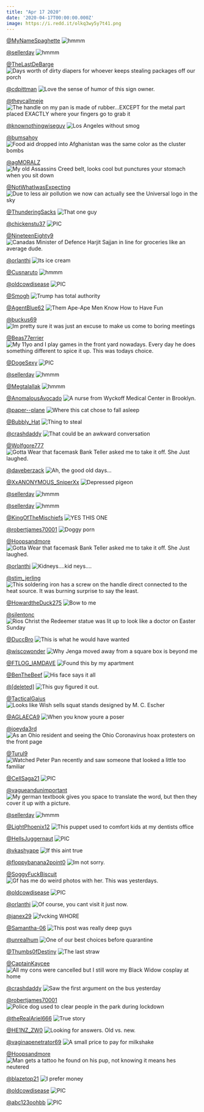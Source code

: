 ```yaml
---
title: "Apr 17 2020"
date: '2020-04-17T00:00:00.000Z'
image: https://i.redd.it/olkq3wy5y7t41.png
---
```


<a href="https://www.reddit.com/r/hmmm/comments/g0tyqg/hmmm/">@MyNameSpaghette</a>
<img class="post-img" src="https://i.imgur.com/dCULQ5J.jpg" alt="hmmm" title="hmmm" />


<a href="https://www.reddit.com/r/hmmm/comments/g1pcj3/hmmm/">@sellerday</a>
<img class="post-img" src="https://i.redd.it/070re7h7kys41.jpg" alt="hmmm" title="hmmm" />


<a href="https://www.reddit.com/r/funny/comments/g2gjc4/days_worth_of_dirty_diapers_for_whoever_keeps/">@TheLastDeBarge</a>
<img class="post-img" src="https://i.redd.it/f7fq168x27t41.jpg" alt="Days worth of dirty diapers for whoever keeps stealing packages off our porch" title="Days worth of dirty diapers for whoever keeps stealing packages off our porch" />


<a href="https://www.reddit.com/r/funnysigns/comments/g0qe3p/love_the_sense_of_humor_of_this_sign_owner/">@cdpittman</a>
<img class="post-img" src="https://i.redd.it/181s490e1ls41.jpg" alt="Love the sense of humor of this sign owner." title="Love the sense of humor of this sign owner." />


<a href="https://www.reddit.com/r/CrappyDesign/comments/g1r7s3/the_handle_on_my_pan_is_made_of_rubberexcept_for/">@theycallmeje</a>
<img class="post-img" src="https://i.redd.it/jc3xvuih9zs41.jpg" alt="The handle on my pan is made of rubber...EXCEPT for the metal part placed EXACTLY where your fingers go to grab it" title="The handle on my pan is made of rubber...EXCEPT for the metal part placed EXACTLY where your fingers go to grab it" />


<a href="https://www.reddit.com/r/pics/comments/fy8m8j/los_angeles_without_smog/">@knownothingwiseguy</a>
<img class="post-img" src="https://i.redd.it/5r866y3r7xr41.jpg" alt="Los Angeles without smog" title="Los Angeles without smog" />


<a href="https://www.reddit.com/r/CrappyDesign/comments/fyr4rz/food_aid_dropped_into_afghanistan_was_the_same/">@bumsahoy</a>
<img class="post-img" src="https://i.redd.it/rdv69udnn2s41.jpg" alt="Food aid dropped into Afghanistan was the same color as the cluster bombs" title="Food aid dropped into Afghanistan was the same color as the cluster bombs" />


<a href="https://www.reddit.com/r/CrappyDesign/comments/g197vf/my_old_assassins_creed_belt_looks_cool_but/">@agMORALZ</a>
<img class="post-img" src="https://i.redd.it/nwsue8fcdts41.jpg" alt="My old Assassins Creed belt, looks cool but punctures your stomach when you sit down" title="My old Assassins Creed belt, looks cool but punctures your stomach when you sit down" />


<a href="https://www.reddit.com/r/funny/comments/g0wuy5/due_to_less_air_pollution_we_now_can_actually_see/">@NotWhatIwasExpecting</a>
<img class="post-img" src="https://i.redd.it/io9wf3ifzos41.jpg" alt="Due to less air pollution we now can actually see the Universal logo in the sky" title="Due to less air pollution we now can actually see the Universal logo in the sky" />


<a href="https://www.reddit.com/r/memes/comments/g26btj/that_one_guy/">@ThunderingSacks</a>
<img class="post-img" src="https://i.redd.it/jlhc2z8mc3t41.jpg" alt="That one guy" title="That one guy" />


<a href="https://www.reddit.com/r/nocontextpics/comments/fzmsan/pic/">@chickenstu37</a>
<img class="post-img" src="https://i.redd.it/r1u90lugu9s41.jpg" alt="PIC" title="PIC" />


<a href="https://www.reddit.com/r/pics/comments/g1bajs/canadas_minister_of_defence_harjit_sajjan_in_line/">@NineteenEighty9</a>
<img class="post-img" src="https://i.redd.it/0dmbeu04xts41.jpg" alt="Canadas Minister of Defence Harjit Sajjan in line for groceries like an average dude." title="Canadas Minister of Defence Harjit Sajjan in line for groceries like an average dude." />


<a href="https://www.reddit.com/r/funnysigns/comments/fyh4ak/its_ice_cream/">@orlanthi</a>
<img class="post-img" src="https://i.redd.it/ye5kbzao60s41.jpg" alt="Its ice cream" title="Its ice cream" />


<a href="https://www.reddit.com/r/hmmm/comments/fyxdxc/hmmm/">@Cusnaruto</a>
<img class="post-img" src="https://i.redd.it/e43e83hyl4s41.png" alt="hmmm" title="hmmm" />


<a href="https://www.reddit.com/r/nocontextpics/comments/g1qftz/pic/">@oldcowdisease</a>
<img class="post-img" src="https://i.redd.it/a8igh66tzys41.jpg" alt="PIC" title="PIC" />


<a href="https://www.reddit.com/r/AdviceAnimals/comments/g1i87f/trump_has_total_authority/">@Smogh</a>
<img class="post-img" src="https://i.redd.it/fm550xfbvvs41.jpg" alt="Trump has total authority" title="Trump has total authority" />


<a href="https://www.reddit.com/r/Funnypics/comments/fyf5hx/them_apeape_men_know_how_to_have_fun/">@AgentBlue62</a>
<img class="post-img" src="https://i.redd.it/27p4lc3ujzr41.jpg" alt="Them Ape-Ape Men Know How to Have Fun" title="Them Ape-Ape Men Know How to Have Fun" />


<a href="https://www.reddit.com/r/AdviceAnimals/comments/fzl23z/im_pretty_sure_it_was_just_an_excuse_to_make_us/">@buckus69</a>
<img class="post-img" src="https://i.imgur.com/592L27U.png" alt="Im pretty sure it was just an excuse to make us come to boring meetings" title="Im pretty sure it was just an excuse to make us come to boring meetings" />


<a href="https://www.reddit.com/r/funny/comments/fy8uv7/my_11yo_and_i_play_games_in_the_front_yard/">@Beas77errier</a>
<img class="post-img" src="https://i.redd.it/szz7mw67axr41.jpg" alt="My 11yo and I play games in the front yard nowadays. Every day he does something different to spice it up. This was todays choice." title="My 11yo and I play games in the front yard nowadays. Every day he does something different to spice it up. This was todays choice." />


<a href="https://www.reddit.com/r/nocontextpics/comments/fz3ckt/pic/">@DogeSexy</a>
<img class="post-img" src="https://i.redd.it/my1h0rwpe6s41.jpg" alt="PIC" title="PIC" />


<a href="https://www.reddit.com/r/hmmm/comments/fzi86b/hmmm/">@sellerday</a>
<img class="post-img" src="https://i.redd.it/2gqd5nen09s41.jpg" alt="hmmm" title="hmmm" />


<a href="https://www.reddit.com/r/hmmm/comments/fztrvy/hmmm/">@Megtalallak</a>
<img class="post-img" src="https://i.redd.it/v49zcut9wcs41.jpg" alt="hmmm" title="hmmm" />


<a href="https://www.reddit.com/r/pics/comments/g1lsp3/a_nurse_from_wyckoff_medical_center_in_brooklyn/">@AnomalousAvocado</a>
<img class="post-img" src="https://i.redd.it/o76kz88f4xs41.jpg" alt="A nurse from Wyckoff Medical Center in Brooklyn." title="A nurse from Wyckoff Medical Center in Brooklyn." />


<a href="https://www.reddit.com/r/Eyebleach/comments/fyot5k/where_this_cat_chose_to_fall_asleep/">@paper--plane</a>
<img class="post-img" src="https://i.redd.it/vrejuv6l22s41.jpg" alt="Where this cat chose to fall asleep" title="Where this cat chose to fall asleep" />


<a href="https://www.reddit.com/r/funnysigns/comments/g1jaju/thing_to_steal/">@Bubbly_Hat</a>
<img class="post-img" src="https://i.redd.it/77vxjjpaivs41.jpg" alt="Thing to steal" title="Thing to steal" />


<a href="https://www.reddit.com/r/AdviceAnimals/comments/fygtrw/that_could_be_an_awkward_conversation/">@crashdaddy</a>
<img class="post-img" src="https://i.redd.it/2fbz7sao30s41.jpg" alt="That could be an awkward conversation" title="That could be an awkward conversation" />


<a href="https://www.reddit.com/r/funny/comments/fyzc7c/gotta_wear_that_facemask_bank_teller_asked_me_to/">@Wolfgore777</a>
<img class="post-img" src="https://i.redd.it/n31ythg085s41.jpg" alt="Gotta Wear that facemask Bank Teller asked me to take it off. She Just laughed." title="Gotta Wear that facemask Bank Teller asked me to take it off. She Just laughed." />


<a href="https://www.reddit.com/r/AdviceAnimals/comments/fyvy7z/ah_the_good_old_days/">@daveberzack</a>
<img class="post-img" src="https://i.redd.it/ymql8hq634s41.jpg" alt="Ah, the good old days..." title="Ah, the good old days..." />


<a href="https://www.reddit.com/r/memes/comments/g1tjk4/depressed_pigeon/">@XxANONYMOUS_SniperXx</a>
<img class="post-img" src="https://i.redd.it/bdjnadsmxzs41.jpg" alt="Depressed pigeon" title="Depressed pigeon" />


<a href="https://www.reddit.com/r/hmmm/comments/fycbm0/hmmm/">@sellerday</a>
<img class="post-img" src="https://i.redd.it/inmlphj5iyr41.jpg" alt="hmmm" title="hmmm" />


<a href="https://www.reddit.com/r/hmmm/comments/g1ew7f/hmmm/">@sellerday</a>
<img class="post-img" src="https://i.redd.it/1puxceqzvus41.jpg" alt="hmmm" title="hmmm" />


<a href="https://www.reddit.com/r/funnysigns/comments/g1cx4f/yes_this_one/">@KingOfTheMischiefs</a>
<img class="post-img" src="https://i.redd.it/o2vaj3l8cus41.jpg" alt="YES THIS ONE" title="YES THIS ONE" />


<a href="https://www.reddit.com/r/Funnypics/comments/g0my80/doggy_porn/">@robertjames70001</a>
<img class="post-img" src="https://i.redd.it/tpi32u6rzis41.jpg" alt="Doggy porn" title="Doggy porn" />


<a href="https://www.reddit.com/r/Funnypics/comments/fz2gyk/gotta_wear_that_facemask_bank_teller_asked_me_to/">@Hoopsandmore</a>
<img class="post-img" src="https://i.redd.it/n31ythg085s41.jpg" alt="Gotta Wear that facemask Bank Teller asked me to take it off. She Just laughed." title="Gotta Wear that facemask Bank Teller asked me to take it off. She Just laughed." />


<a href="https://www.reddit.com/r/funnysigns/comments/fzxcp9/kidneyskid_neys/">@orlanthi</a>
<img class="post-img" src="https://i.redd.it/lmzim1vu9es41.jpg" alt="Kidneys....kid neys...." title="Kidneys....kid neys...." />


<a href="https://www.reddit.com/r/CrappyDesign/comments/fzusfr/this_soldering_iron_has_a_screw_on_the_handle/">@stim_jerling</a>
<img class="post-img" src="https://i.redd.it/x25jc3m4cds41.jpg" alt="This soldering iron has a screw on the handle direct connected to the heat source. It was burning surprise to say the least." title="This soldering iron has a screw on the handle direct connected to the heat source. It was burning surprise to say the least." />


<a href="https://www.reddit.com/r/memes/comments/fz7bbd/bow_to_me/">@HowardtheDuck275</a>
<img class="post-img" src="https://i.redd.it/1v1bnrl2h7s41.jpg" alt="Bow to me" title="Bow to me" />


<a href="https://www.reddit.com/r/pics/comments/g0amtk/rios_christ_the_redeemer_statue_was_lit_up_to/">@silentonc</a>
<img class="post-img" src="https://i.redd.it/f1yyfuoj4is41.jpg" alt="Rios Christ the Redeemer statue was lit up to look like a doctor on Easter Sunday" title="Rios Christ the Redeemer statue was lit up to look like a doctor on Easter Sunday" />


<a href="https://www.reddit.com/r/memes/comments/fzxm4k/this_is_what_he_would_have_wanted/">@DuccBro</a>
<img class="post-img" src="https://i.redd.it/od68sjjvces41.jpg" alt="This is what he would have wanted" title="This is what he would have wanted" />


<a href="https://www.reddit.com/r/CrappyDesign/comments/g2gjzr/why_jenga_moved_away_from_a_square_box_is_beyond/">@wiscowonder</a>
<img class="post-img" src="https://i.imgur.com/KzCd12l.jpg" alt="Why Jenga moved away from a square box is beyond me" title="Why Jenga moved away from a square box is beyond me" />


<a href="https://www.reddit.com/r/funnysigns/comments/g0bclp/found_this_by_my_apartment/">@FTLOG_IAMDAVE</a>
<img class="post-img" src="https://i.redd.it/kadzwytkcis41.jpg" alt="Found this by my apartment" title="Found this by my apartment" />


<a href="https://www.reddit.com/r/Funnypics/comments/g1g9mt/his_face_says_it_all/">@BenTheBeef</a>
<img class="post-img" src="https://i.redd.it/na4sg17w9vs41.jpg" alt="His face says it all" title="His face says it all" />


<a href="https://www.reddit.com/r/pics/comments/fzvc96/this_guy_figured_it_out/">@[deleted]</a>
<img class="post-img" src="https://i.redd.it/79n14r0dkds41.jpg" alt="This guy figured it out." title="This guy figured it out." />


<a href="https://www.reddit.com/r/CrappyDesign/comments/fyjfj7/looks_like_wish_sells_squat_stands_designed_by_m/">@TacticalGaius</a>
<img class="post-img" src="https://i.redd.it/7d6s2ozyr0s41.jpg" alt="Looks like Wish sells squat stands designed by M. C. Escher" title="Looks like Wish sells squat stands designed by M. C. Escher" />


<a href="https://www.reddit.com/r/Eyebleach/comments/fzy86f/when_you_know_youre_a_poser/">@AGLAECA9</a>
<img class="post-img" src="https://i.redd.it/c5m7h2fjjes41.jpg" alt="When you know youre a poser" title="When you know youre a poser" />


<a href="https://www.reddit.com/r/AdviceAnimals/comments/g22mxk/as_an_ohio_resident_and_seeing_the_ohio/">@joeyda3rd</a>
<img class="post-img" src="https://i.redd.it/fkfnmh0h82t41.png" alt="As an Ohio resident and seeing the Ohio Coronavirus hoax protesters on the front page" title="As an Ohio resident and seeing the Ohio Coronavirus hoax protesters on the front page" />


<a href="https://www.reddit.com/r/funny/comments/fzwjyg/watched_peter_pan_recently_and_saw_someone_that/">@Turul9</a>
<img class="post-img" src="https://i.redd.it/lt5jenl80es41.jpg" alt="Watched Peter Pan recently and saw someone that looked a little too familiar" title="Watched Peter Pan recently and saw someone that looked a little too familiar" />


<a href="https://www.reddit.com/r/nocontextpics/comments/g2cw0d/pic/">@CellSaga21</a>
<img class="post-img" src="https://i.redd.it/kwhi533hw5t41.jpg" alt="PIC" title="PIC" />


<a href="https://www.reddit.com/r/CrappyDesign/comments/g152b3/my_german_textbook_gives_you_space_to_translate/">@vagueandunimportant</a>
<img class="post-img" src="https://i.redd.it/0fjhgyf47ss41.jpg" alt="My german textbook gives you space to translate the word, but then they cover it up with a picture." title="My german textbook gives you space to translate the word, but then they cover it up with a picture." />


<a href="https://www.reddit.com/r/hmmm/comments/g06ff6/hmmm/">@sellerday</a>
<img class="post-img" src="https://i.redd.it/zvwsc7vxsgs41.jpg" alt="hmmm" title="hmmm" />


<a href="https://www.reddit.com/r/CrappyDesign/comments/g042b0/this_puppet_used_to_comfort_kids_at_my_dentists/">@LightPhoenix12</a>
<img class="post-img" src="https://i.redd.it/thrpemyy4gs41.jpg" alt="This puppet used to comfort kids at my dentists office" title="This puppet used to comfort kids at my dentists office" />


<a href="https://www.reddit.com/r/nocontextpics/comments/g15j1e/pic/">@HellsJuggernaut</a>
<img class="post-img" src="https://i.redd.it/xkq68tkfcss41.jpg" alt="PIC" title="PIC" />


<a href="https://www.reddit.com/r/Funnypics/comments/g03n93/if_this_aint_true/">@vkashyape</a>
<img class="post-img" src="https://i.redd.it/iv0jzhwr0gs41.jpg" alt="If this aint true" title="If this aint true" />


<a href="https://www.reddit.com/r/Funnypics/comments/g24d2c/im_not_sorry/">@floppybanana2point0</a>
<img class="post-img" src="https://i.redd.it/8cwr5kkhq2t41.jpg" alt="Im not sorry." title="Im not sorry." />


<a href="https://www.reddit.com/r/pics/comments/fzhnsb/gf_has_me_do_weird_photos_with_her_this_was/">@SoggyFuckBiscuit</a>
<img class="post-img" src="https://i.redd.it/puq4iejzx8s41.jpg" alt="Gf has me do weird photos with her. This was yesterdays." title="Gf has me do weird photos with her. This was yesterdays." />


<a href="https://www.reddit.com/r/nocontextpics/comments/g0rsm0/pic/">@oldcowdisease</a>
<img class="post-img" src="https://i.redd.it/vgj9473mins41.jpg" alt="PIC" title="PIC" />


<a href="https://www.reddit.com/r/funnysigns/comments/fz3k6e/of_course_you_cant_visit_it_just_now/">@orlanthi</a>
<img class="post-img" src="https://i.redd.it/8bjaq5nxg6s41.jpg" alt="Of course, you cant visit it just now." title="Of course, you cant visit it just now." />


<a href="https://www.reddit.com/r/memes/comments/g0j76l/fvcking_whore/">@janex29</a>
<img class="post-img" src="https://i.redd.it/bl31kniaals41.jpg" alt="fvcking WHORE" title="fvcking WHORE" />


<a href="https://www.reddit.com/r/memes/comments/g02vca/this_post_was_really_deep_guys/">@Samantha-06</a>
<img class="post-img" src="https://i.redd.it/meobcim3tfs41.jpg" alt="This post was really deep guys" title="This post was really deep guys" />


<a href="https://www.reddit.com/r/Eyebleach/comments/fz0tjf/one_of_our_best_choices_before_quarantine/">@unrealhum</a>
<img class="post-img" src="https://i.redd.it/2de22byin5s41.jpg" alt="One of our best choices before quarantine" title="One of our best choices before quarantine" />


<a href="https://www.reddit.com/r/funnysigns/comments/g1xliu/the_last_straw/">@Thumbs0fDestiny</a>
<img class="post-img" src="https://i.redd.it/mkyuwz0yx0t41.jpg" alt="The last straw" title="The last straw" />


<a href="https://www.reddit.com/r/pics/comments/g06dgw/all_my_cons_were_cancelled_but_i_still_wore_my/">@CaptainKaycee</a>
<img class="post-img" src="https://i.redd.it/8ttry29csgs41.jpg" alt="All my cons were cancelled but I still wore my Black Widow cosplay at home" title="All my cons were cancelled but I still wore my Black Widow cosplay at home" />


<a href="https://www.reddit.com/r/AdviceAnimals/comments/g1qnxp/saw_the_first_argument_on_the_bus_yesterday/">@crashdaddy</a>
<img class="post-img" src="https://i.redd.it/pfr64a7n2zs41.jpg" alt="Saw the first argument on the bus yesterday" title="Saw the first argument on the bus yesterday" />


<a href="https://www.reddit.com/r/Funnypics/comments/g0thv8/police_dog_used_to_clear_people_in_the_park/">@robertjames70001</a>
<img class="post-img" src="https://i.redd.it/9see1e07zns41.jpg" alt="Police dog used to clear people in the park during lockdown" title="Police dog used to clear people in the park during lockdown" />


<a href="https://www.reddit.com/r/AdviceAnimals/comments/fzw03o/true_story/">@theRealAriel666</a>
<img class="post-img" src="https://i.redd.it/5wcslzyhtds41.jpg" alt="True story" title="True story" />


<a href="https://www.reddit.com/r/pics/comments/g15k0q/looking_for_answers_old_vs_new/">@HE1NZ_ZW0</a>
<img class="post-img" src="https://i.redd.it/okvhobuscss41.jpg" alt="Looking for answers. Old vs. new." title="Looking for answers. Old vs. new." />


<a href="https://www.reddit.com/r/memes/comments/g0nl3z/a_small_price_to_pay_for_milkshake/">@vaginapenetrator69</a>
<img class="post-img" src="https://i.redd.it/nrt5ku7hfms41.jpg" alt="A small price to pay for milkshake" title="A small price to pay for milkshake" />


<a href="https://www.reddit.com/r/Funnypics/comments/g161qn/man_gets_a_tattoo_he_found_on_his_pup_not_knowing/">@Hoopsandmore</a>
<img class="post-img" src="https://i.redd.it/q2al2fy54rs41.png" alt="Man gets a tattoo he found on his pup, not knowing it means hes neutered" title="Man gets a tattoo he found on his pup, not knowing it means hes neutered" />


<a href="https://www.reddit.com/r/memes/comments/g2jy7r/i_prefer_money/">@blazetop21</a>
<img class="post-img" src="https://i.redd.it/olkq3wy5y7t41.png" alt="I prefer money" title="I prefer money" />


<a href="https://www.reddit.com/r/nocontextpics/comments/fyj8x3/pic/">@oldcowdisease</a>
<img class="post-img" src="https://i.redd.it/zzkd91caq0s41.jpg" alt="PIC" title="PIC" />


<a href="https://www.reddit.com/r/nocontextpics/comments/g0d7kg/pic/">@abc123oohbb</a>
<img class="post-img" src="https://i.redd.it/ular9f8t0js41.jpg" alt="PIC" title="PIC" />


